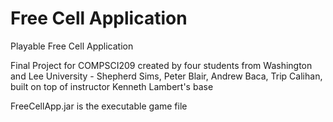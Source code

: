 # Free Cell Application
Playable Free Cell Application

Final Project for COMPSCI209 created by four students from Washington and Lee University - Shepherd Sims, Peter Blair, Andrew Baca, Trip Calihan, built on top of instructor Kenneth Lambert's base 

FreeCellApp.jar is the executable game file
